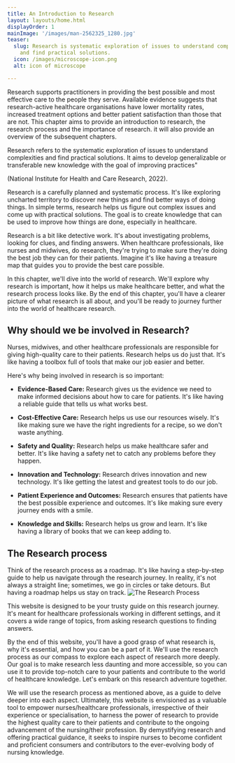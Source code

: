 ```yaml
---
title: An Introduction to Research
layout: layouts/home.html
displayOrder: 1
mainImage: '/images/man-2562325_1280.jpg'
teaser:
  slug: Research is systematic exploration of issues to understand complexities
    and find practical solutions.
  icon: /images/microscope-icon.png
  alt: icon of microscope

---
```


Research supports practitioners in providing the best possible and most effective care to the people they serve. Available evidence suggests that research-active healthcare organisations have lower mortality rates, increased treatment options and better patient satisfaction than those that are not.  This chapter aims to provide an introduction to research, the research process and the importance of research. it will also provide an overview of the subsequent chapters. 

<div class="w3-panel w3-leftbar w3-sand">
<p class="w3-large">Research refers to the systematic exploration of issues to understand complexities and find practical solutions. It aims to develop generalizable or transferable new knowledge with the goal of improving practices"</p>
(National Institute for Health and Care Research, 2022).
</div>

Research is a carefully planned and systematic process. It's like exploring uncharted territory to discover new things and find better ways of doing things. In simple terms, research helps us figure out complex issues and come up with practical solutions. The goal is to create knowledge that can be used to improve how things are done, especially in healthcare.

Research is a bit like detective work. It's about investigating problems, looking for clues, and finding answers. When healthcare professionals, like nurses and midwives, do research, they're trying to make sure they're doing the best job they can for their patients. Imagine it's like having a treasure map that guides you to provide the best care possible.

In this chapter, we'll dive into the world of research. We'll explore why research is important, how it helps us make healthcare better, and what the research process looks like. By the end of this chapter, you'll have a clearer picture of what research is all about, and you'll be ready to journey further into the world of healthcare research.

## Why should we be involved in Research? 
Nurses, midwives, and other healthcare professionals are responsible for giving high-quality care to their patients. Research helps us do just that. It's like having a toolbox full of tools that make our job easier and better. 

Here's why being involved in research is so important: 

- **Evidence-Based Care:** Research gives us the evidence we need to make informed decisions about how to care for patients. It's like having a reliable guide that tells us what works best.

- **Cost-Effective Care:** Research helps us use our resources wisely. It's like making sure we have the right ingredients for a recipe, so we don't waste anything.

- **Safety and Quality:** Research helps us make healthcare safer and better. It's like having a safety net to catch any problems before they happen.

- **Innovation and Technology:** Research drives innovation and new technology. It's like getting the latest and greatest tools to do our job.

- **Patient Experience and Outcomes:** Research ensures that patients have the best possible experience and outcomes. It's like making sure every journey ends with a smile.

- **Knowledge and Skills:** Research helps us grow and learn. It's like having a library of books that we can keep adding to.

## The Research process

Think of the research process as a roadmap. It's like having a step-by-step guide to help us navigate through the research journey. In reality, it's not always a straight line; sometimes, we go in circles or take detours. But having a roadmap helps us stay on track.
![The Research Process](/assets/img/research-process.jpg)

This website is designed to be your trusty guide on this research journey. It's meant for healthcare professionals working in different settings, and it covers a wide range of topics, from asking research questions to finding answers.

By the end of this website, you'll have a good grasp of what research is, why it's essential, and how you can be a part of it. We'll use the research process as our compass to explore each aspect of research more deeply. Our goal is to make research less daunting and more accessible, so you can use it to provide top-notch care to your patients and contribute to the world of healthcare knowledge. Let's embark on this research adventure together.

We will use the research process as mentioned above, as a guide to delve deeper into each aspect. Ultimately, this website is envisioned as a valuable tool to empower nurses/healthcare professionals, irrespective of their experience or specialisation, to harness the power of research to provide the highest quality care to their patients and contribute to the ongoing advancement of the nursing/their profession. By demystifying research and offering practical guidance, it seeks to inspire nurses to become confident and proficient consumers and contributors to the ever-evolving body of nursing knowledge. 